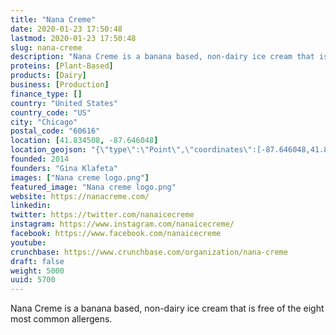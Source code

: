 ```yaml
---
title: "Nana Creme"
date: 2020-01-23 17:50:48
lastmod: 2020-01-23 17:50:48
slug: nana-creme
description: "Nana Creme is a banana based, non-dairy ice cream that is free of the eight most common allergens."
proteins: [Plant-Based]
products: [Dairy]
business: [Production]
finance_type: []
country: "United States"
country_code: "US"
city: "Chicago"
postal_code: "60616"
location: [41.834508, -87.646048]
location_geojson: "{\"type\":\"Point\",\"coordinates\":[-87.646048,41.834508]}"
founded: 2014
founders: "Gina Klafeta"
images: ["Nana creme logo.png"]
featured_image: "Nana creme logo.png"
website: https://nanacreme.com/
linkedin: 
twitter: https://twitter.com/nanaicecreme
instagram: https://www.instagram.com/nanaicecreme/
facebook: https://www.facebook.com/nanaicecreme
youtube: 
crunchbase: https://www.crunchbase.com/organization/nana-creme
draft: false
weight: 5000
uuid: 5700
---
```

Nana Creme is a banana based, non-dairy ice cream that is free of the eight most common allergens.
